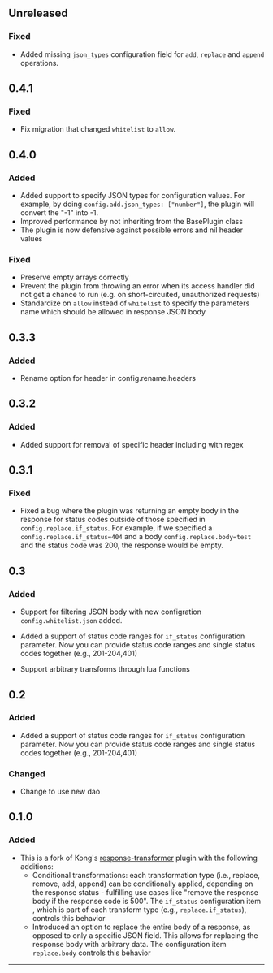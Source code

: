 ## Unreleased

### Fixed

- Added missing `json_types` configuration field for `add`, `replace` and `append` operations.

## 0.4.1

### Fixed

- Fix migration that changed `whitelist` to `allow`.

## 0.4.0

### Added

- Added support to specify JSON types for configuration values. For example, by doing `config.add.json_types: ["number"]`, the plugin will convert the "-1" into -1.
- Improved performance by not inheriting from the BasePlugin class
- The plugin is now defensive against possible errors and nil header values

### Fixed

- Preserve empty arrays correctly
- Prevent the plugin from throwing an error when its access handler did not get a chance to run (e.g. on short-circuited, unauthorized requests)
- Standardize on `allow` instead of `whitelist` to specify the parameters name which should be allowed in response JSON body

## 0.3.3

### Added

- Rename option for header in config.rename.headers

## 0.3.2

### Added

- Added support for removal of specific header including with regex

## 0.3.1

### Fixed

- Fixed a bug where the plugin was returning an empty body in the response for status codes outside of those specified in `config.replace.if_status`. For example, if we specified a `config.replace.if_status=404` and a body `config.replace.body=test` and the status code was 200, the response would be empty.

## 0.3

### Added

- Support for filtering JSON body with new configration `config.whitelist.json`
added.

- Added a support of status code ranges for `if_status` configuration parameter.
Now you can provide status code ranges and single status codes together
(e.g., 201-204,401)

- Support arbitrary transforms through lua functions

## 0.2

### Added

- Added a support of status code ranges for `if_status` configuration parameter.
Now you can provide status code ranges and single status codes together
(e.g., 201-204,401)

### Changed

- Change to use new dao

## 0.1.0

### Added

- This is a fork of Kong's [response-transformer][response-transformer-plugin]
plugin with the following additions:
  * Conditional transformations: each transformation type (i.e., replace, remove,
  add, append) can be conditionally applied, depending on the response status -
  fulfilling use cases like "remove the response body if the response code is
  500". The `if_status` configuration item , which is part of each transform type
  (e.g., `replace.if_status`), controls this behavior
  * Introduced an option to replace the entire body of a response, as opposed to
  only a specific JSON field. This allows for replacing the response body with
  arbitrary data. The configuration item `replace.body` controls this behavior


---
[response-transformer-plugin]: https://docs.konghq.com/hub/kong-inc/response-transformer/
